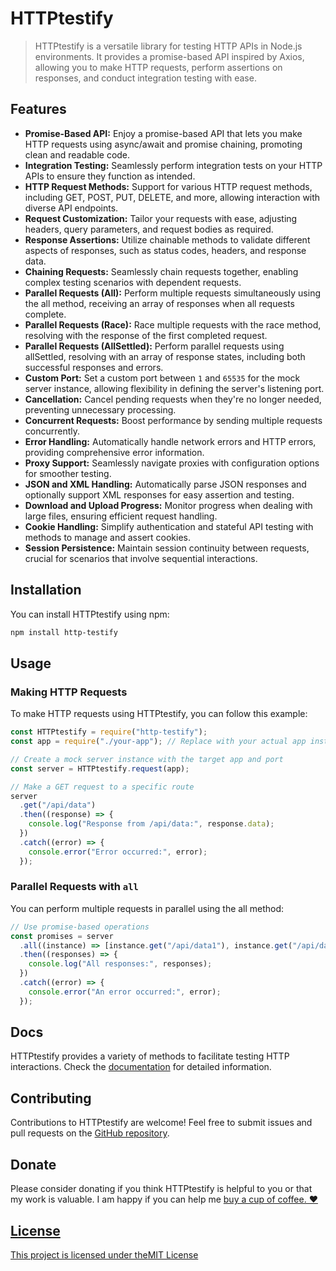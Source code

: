 # HTTPtestify

> HTTPtestify is a versatile library for testing HTTP APIs in Node.js environments. It provides a promise-based API inspired by Axios, allowing you to make HTTP requests, perform assertions on responses, and conduct integration testing with ease.

## Features

- **Promise-Based API:** Enjoy a promise-based API that lets you make HTTP requests using async/await and promise chaining, promoting clean and readable code.
- **Integration Testing:** Seamlessly perform integration tests on your HTTP APIs to ensure they function as intended.
- **HTTP Request Methods:** Support for various HTTP request methods, including GET, POST, PUT, DELETE, and more, allowing interaction with diverse API endpoints.
- **Request Customization:** Tailor your requests with ease, adjusting headers, query parameters, and request bodies as required.
- **Response Assertions:** Utilize chainable methods to validate different aspects of responses, such as status codes, headers, and response data.
- **Chaining Requests:** Seamlessly chain requests together, enabling complex testing scenarios with dependent requests.
- **Parallel Requests (All):** Perform multiple requests simultaneously using the all method, receiving an array of responses when all requests complete.
- **Parallel Requests (Race):** Race multiple requests with the race method, resolving with the response of the first completed request.
- **Parallel Requests (AllSettled):** Perform parallel requests using allSettled, resolving with an array of response states, including both successful responses and errors.
- **Custom Port:** Set a custom port between `1` and `65535` for the mock server instance, allowing flexibility in defining the server's listening port.
- **Cancellation:** Cancel pending requests when they're no longer needed, preventing unnecessary processing.
- **Concurrent Requests:** Boost performance by sending multiple requests concurrently.
- **Error Handling:** Automatically handle network errors and HTTP errors, providing comprehensive error information.
- **Proxy Support:** Seamlessly navigate proxies with configuration options for smoother testing.
- **JSON and XML Handling:** Automatically parse JSON responses and optionally support XML responses for easy assertion and testing.
- **Download and Upload Progress:** Monitor progress when dealing with large files, ensuring efficient request handling.
- **Cookie Handling:** Simplify authentication and stateful API testing with methods to manage and assert cookies.
- **Session Persistence:** Maintain session continuity between requests, crucial for scenarios that involve sequential interactions.

## Installation

You can install HTTPtestify using npm:

```bash
npm install http-testify
```

## Usage

### Making HTTP Requests

To make HTTP requests using HTTPtestify, you can follow this example:

```javascript
const HTTPtestify = require("http-testify");
const app = require("./your-app"); // Replace with your actual app instance

// Create a mock server instance with the target app and port
const server = HTTPtestify.request(app);

// Make a GET request to a specific route
server
  .get("/api/data")
  .then((response) => {
    console.log("Response from /api/data:", response.data);
  })
  .catch((error) => {
    console.error("Error occurred:", error);
  });
```

### Parallel Requests with `all`

You can perform multiple requests in parallel using the all method:

```javascript
// Use promise-based operations
const promises = server
  .all((instance) => [instance.get("/api/data1"), instance.get("/api/data2")])
  .then((responses) => {
    console.log("All responses:", responses);
  })
  .catch((error) => {
    console.error("An error occurred:", error);
  });
```

## Docs

HTTPtestify provides a variety of methods to facilitate testing HTTP interactions. Check the  <a href = "https://httptestify.web.app" target="_blank">documentation</a> for detailed information.

## Contributing

Contributions to HTTPtestify are welcome! Feel free to submit issues and pull requests on the <a href = "https://github.com/alok-shete/http-testify" target="_blank">GitHub repository<a>.

## Donate

Please consider donating if you think HTTPtestify is helpful to you or that my work is valuable. I am happy if you can help me <a href = "https://www.buymeacoffee.com/shetealok" target="_blank">buy a cup of coffee. ❤️

## License

This project is licensed under the<a href = "https://github.com/alok-shete/http-testify/blob/main/LICENSE" target="_blank">MIT License</a>
